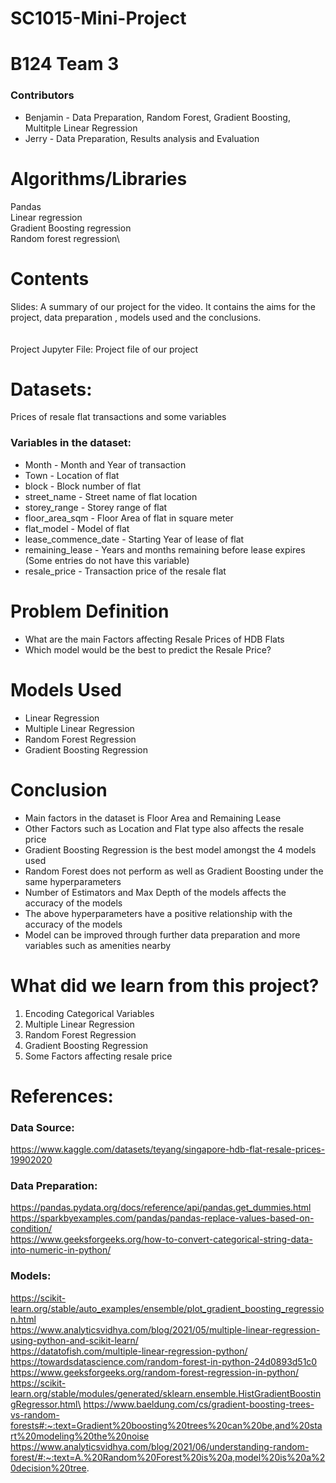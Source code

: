# SC1015-Mini-Project

# B124 Team 3
### Contributors
- Benjamin - Data Preparation, Random Forest, Gradient Boosting, Multitple Linear Regression
- Jerry - Data Preparation, Results analysis and Evaluation

# Algorithms/Libraries
Pandas\
Linear regression\
Gradient Boosting regression\
Random forest regression\

# Contents
Slides:
A summary of our project for the video. It contains the aims for the project, data preparation , models used and the conclusions.\
\
\
Project Jupyter File:
Project file of our project


# Datasets:
Prices of resale flat transactions and some variables
### Variables in the dataset:
- Month - Month and Year of transaction
- Town - Location of flat
- block	- Block number of flat
- street_name	- Street name of flat location
- storey_range - Storey range of flat
- floor_area_sqm - Floor Area of flat in square meter
- flat_model - Model of flat
- lease_commence_date	- Starting Year of lease of flat
- remaining_lease	- Years and months remaining before lease expires (Some entries do not have this variable)
- resale_price - Transaction price of the resale flat


# Problem Definition
- What are the main Factors affecting Resale Prices of HDB Flats
- Which model would be the best to predict the Resale Price?


# Models Used
- Linear Regression
- Multiple Linear Regression
- Random Forest Regression
- Gradient Boosting Regression


# Conclusion
- Main factors in the dataset is Floor Area and Remaining Lease
- Other Factors such as Location and Flat type also affects the resale price
- Gradient Boosting Regression is the best model amongst the 4 models used
- Random Forest does not perform as well as Gradient Boosting under the same hyperparameters
- Number of Estimators and Max Depth of the models affects the accuracy of the models
- The above hyperparameters have a positive relationship with the accuracy of the models
- Model can be improved through further data preparation and more variables such as amenities nearby


# What did we learn from this project?
1. Encoding Categorical Variables
2. Multiple Linear Regression
3. Random Forest Regression
4. Gradient Boosting Regression
5. Some Factors affecting resale price


# References:
### Data Source: 
https://www.kaggle.com/datasets/teyang/singapore-hdb-flat-resale-prices-19902020

### Data Preparation: 
https://pandas.pydata.org/docs/reference/api/pandas.get_dummies.html \
https://sparkbyexamples.com/pandas/pandas-replace-values-based-on-condition/ \
https://www.geeksforgeeks.org/how-to-convert-categorical-string-data-into-numeric-in-python/

### Models:
https://scikit-learn.org/stable/auto_examples/ensemble/plot_gradient_boosting_regression.html \
https://www.analyticsvidhya.com/blog/2021/05/multiple-linear-regression-using-python-and-scikit-learn/ \
https://datatofish.com/multiple-linear-regression-python/ \
https://towardsdatascience.com/random-forest-in-python-24d0893d51c0 \
https://www.geeksforgeeks.org/random-forest-regression-in-python/ \
https://scikit-learn.org/stable/modules/generated/sklearn.ensemble.HistGradientBoostingRegressor.html\
https://www.baeldung.com/cs/gradient-boosting-trees-vs-random-forests#:~:text=Gradient%20boosting%20trees%20can%20be,and%20start%20modeling%20the%20noise \
https://www.analyticsvidhya.com/blog/2021/06/understanding-random-forest/#:~:text=A.%20Random%20Forest%20is%20a,model%20is%20a%20decision%20tree.
